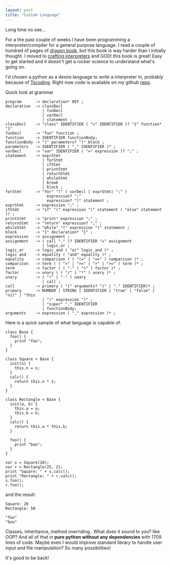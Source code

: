 ```yaml
---
layout: post
title: "Custom Language"
---
```


Long time no see...

For a the past couple of weeks I have been programming a interpreter/compiler for a general purpose language.
I read a couple of hundred of pages of [dragon book](https://en.wikipedia.org/wiki/Compilers:_Principles,_Techniques,_and_Tools), but this book is way harder than I initially thought. I moved to [crafting interpreters](https://craftinginterpreters.com/) and GOD! this book is great! Easy to get started and it doesn't get a rocker science to understand what's going on.

I'd chosen a python as a desire language to write a interpreter in, probably because of [Tscoding](https://www.youtube.com/watch?v=8QP2fDBIxjM). Right now code is available on my github [repo](https://github.com/alexanderKus/Lang-custom-language).

Quick look at grammar
```
program      -> declaration* OEF ;
declaration  -> classDecl
                | funDecl
                | varDecl
                | statement ;
classDecl    -> "class" IDENTIFIER ( "<" IDENTIFIER )? "{" function* "}"
funDecl      -> "fun" function ;
function     -> IDENTIFIER functionBody;
functionBody -> "(" parameters? ")" block ;
parameters   -> IDENTIFIER ( "," IDENTIFIER )* ;
varDecl      -> "var" IDENTIFIER ( "=" expression )? ";" ;
statement    -> exprStmt
                | forStmt
                | ifStmt
                | printStmt
                | returnStmt
                | whileStmt
                | break
                | block ;
forStmt      -> "for" "(" ( varDecl | exprStmt| ";" )
                  expression? ";"
                  expression? ")" statement ;
exprStmt     -> expression ";" ;
ifStmt       -> "if" "(" expression ")" statement ( "else" statement )? ;
printStmt    -> "print" expression ";" ;
returnStmt   -> "return" expression? ";" ;
whileStmt    -> "while" "(" expression ")" statement ;
block        -> "{" declaration* "}" ;
expression   -> assignment ;
assignment   -> ( call "." )? IDENTIFIER "=" assignment
                | logic_or ;
logic_or     -> logic_and ( "or" logic_and )* ;
logic and    -> equality ( "and" equality )* ;
equality     -> comparison ( ( "!=" | "==" ) comparison )* ;
comparison   -> term ( ( ">" | ">=" | ">" | ">=" ) term )* ;
term         -> factor ( ( "-" | "+" ) factor )* ;
factor       -> unary ( ( "/" | "*" ) unary )* ;
unary        -> ( "!" | "-" ) unary
                | call ;
call         -> primary ( "(" arguments? ")" | "." IDENTIFIER)* ;
primary      -> NUMBER | STRING | IDENTIFIER | "true" | "false" | "nil" | "this
                | "(" expression ")" ;
                | "super" "." IDENTIFIER
                | functionBody;
arguments    -> expression ( "," expression )* ;
```

Here is a quick sample of what language is capable of.

```
class Base {
  foo() {
    print "foo";
  }
}

class Square < Base {
  init(n) {
    this.n = n;
  }
  calc() {
    return this.n * 2;
  }
}

class Rectangle < Base {
  init(a, b) {
    this.a = a;
    this.b = b;
  }
  calc() {
    return this.a * this.b;
  }

  foo() {
    print "boo";
  }
}

var s = Square(10);
var r = Rectangle(25, 2);
print "Square: " + s.calc();
print "Rectangle: " + r.calc();
s.foo();
r.foo();
```

and the result:
```
Square: 20
Rectangle: 50

"foo"
"boo"
```

Classes, inheritance, method overriding.. What does it sound to you? like OOP?
And all of that in **pure python without any dependencies** with 1709 lines of code.
Maybe even I would improve standard library to handle user input and file manipulation?
So many possibilities!

It's good to be back!
